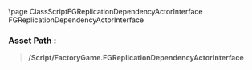\page ClassScriptFGReplicationDependencyActorInterface FGReplicationDependencyActorInterface
### Asset Path :
<b><blockquote>/Script/FactoryGame.FGReplicationDependencyActorInterface</blockquote></b>
